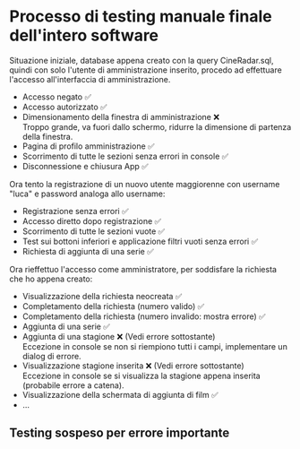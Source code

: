 # Processo di testing manuale finale dell'intero software
Situazione iniziale, database appena creato con la query CineRadar.sql, quindi con solo l'utente di amministrazione inserito, procedo ad effettuare l'accesso all'interfaccia di amministrazione.
- Accesso negato ✅
- Accesso autorizzato ✅
- Dimensionamento della finestra di amministrazione ❌ \
  Troppo grande, va fuori dallo schermo, ridurre la dimensione di partenza della finestra.
- Pagina di profilo amministrazione ✅
- Scorrimento di tutte le sezioni senza errori in console ✅
- Disconnessione e chiusura App ✅

Ora tento la registrazione di un nuovo utente maggiorenne con username "luca" e password analoga allo username:
- Registrazione senza errori ✅
- Accesso diretto dopo registrazione ✅
- Scorrimento di tutte le sezioni vuote ✅
- Test sui bottoni inferiori e applicazione filtri vuoti senza errori ✅
- Richiesta di aggiunta di una serie ✅

Ora rieffettuo l'accesso come amministratore, per soddisfare la richiesta che ho appena creato:
- Visualizzazione della richiesta neocreata ✅
- Completamento della richiesta (numero valido) ✅
- Completamento della richiesta (numero invalido: mostra errore) ✅
- Aggiunta di una serie ✅
- Aggiunta di una stagione ❌ (Vedi errore sottostante) \
  Eccezione in console se non si riempiono tutti i campi, implementare un dialog di errore.
- Visualizzazione stagione inserita ❌ (Vedi errore sottostante) \
  Eccezione in console se si visualizza la stagione appena inserita (probabile errore a catena).
- Visualizzazione della schermata di aggiunta di film ✅
- ...

## Testing sospeso per errore importante
